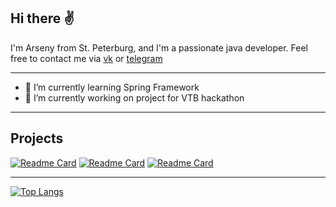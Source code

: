 ## Hi there ✌️
I'm Arseny from St. Peterburg, and I'm a passionate java developer.
Feel free to contact me via [vk](https://vk.com/mi1estone) or [telegram](https://t.me/Mi1eStone)
___
* 🍃 I’m currently learning Spring Framework 
* 💸	 I’m currently working on project for VTB hackathon
___
## Projects
[![Readme Card](https://github-readme-stats.vercel.app/api/pin/?username=bonchEquipment&repo=vehicle-manager&theme=gruvbox)](https://github.com/anuraghazra/github-readme-stats)
[![Readme Card](https://github-readme-stats.vercel.app/api/pin/?username=bonchEquipment&repo=image-rotation&theme=gruvbox)](https://github.com/anuraghazra/github-readme-stats)
[![Readme Card](https://github-readme-stats.vercel.app/api/pin/?username=bonchEquipment&repo=area-checker&theme=gruvbox)](https://github.com/anuraghazra/github-readme-stats)

---
[![Top Langs](https://github-readme-stats.vercel.app/api/top-langs/?username=bonchEquipment&layout=compact)](https://github.com/anuraghazra/github-readme-stats)


<!-- <img src="someGIf.gif" width = "256"/> -->







